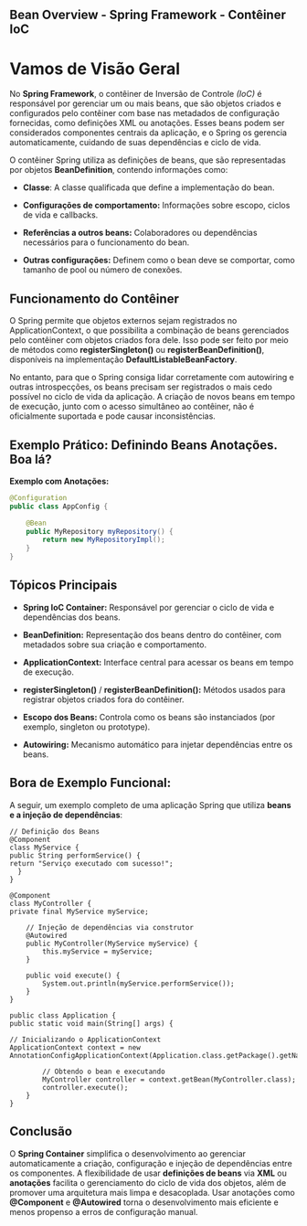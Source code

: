 ## Bean Overview - Spring Framework - Contêiner IoC

# Vamos de Visão Geral
No **Spring Framework**, o contêiner de Inversão de Controle *(IoC)* é responsável por gerenciar um ou mais beans,
que são objetos criados e configurados pelo contêiner com base nas metadados de configuração fornecidas, 
como definições XML ou anotações. Esses beans podem ser considerados componentes centrais da aplicação, 
e o Spring os gerencia automaticamente, cuidando de suas dependências e ciclo de vida.

O contêiner Spring utiliza as definições de beans, que são representadas por objetos **BeanDefinition**, 
contendo informações como:

- **Classe**: A classe qualificada que define a implementação do bean.

- **Configurações de comportamento:** Informações sobre escopo, ciclos de vida e callbacks.

- **Referências a outros beans:** Colaboradores ou dependências necessários para o funcionamento do bean.

- **Outras configurações:** Definem como o bean deve se comportar, como tamanho de pool ou número de conexões.

## Funcionamento do Contêiner
O Spring permite que objetos externos sejam registrados no ApplicationContext,
o que possibilita a combinação de beans gerenciados pelo contêiner com objetos criados fora dele. 
Isso pode ser feito por meio de métodos como **registerSingleton()** ou **registerBeanDefinition()**, 
disponíveis na implementação **DefaultListableBeanFactory**.

No entanto, para que o Spring consiga lidar corretamente com autowiring e outras introspecções, 
os beans precisam ser registrados o mais cedo possível no ciclo de vida da aplicação.
A criação de novos beans em tempo de execução, junto com o acesso simultâneo ao contêiner, 
não é oficialmente suportada e pode causar inconsistências.

## Exemplo Prático: Definindo Beans Anotações. Boa lá?

**Exemplo com Anotações:**

```Java
@Configuration
public class AppConfig {

    @Bean
    public MyRepository myRepository() {
        return new MyRepositoryImpl();
    }
}
```
## Tópicos Principais ##
- **Spring IoC Container:** Responsável por gerenciar o ciclo de vida e dependências dos beans.

- **BeanDefinition:** Representação dos beans dentro do contêiner, com metadados sobre sua criação e comportamento.

- **ApplicationContext:** Interface central para acessar os beans em tempo de execução.

- **registerSingleton()** / **registerBeanDefinition():** Métodos usados para registrar objetos criados fora do contêiner.

- **Escopo dos Beans:** Controla como os beans são instanciados (por exemplo, singleton ou prototype).

- **Autowiring:** Mecanismo automático para injetar dependências entre os beans.


## Bora de Exemplo Funcional:
A seguir, um exemplo completo de uma aplicação Spring que utiliza **beans e a injeção de dependências**:

````
// Definição dos Beans
@Component
class MyService {
public String performService() {
return "Serviço executado com sucesso!";
  }
}
````
````
@Component
class MyController {
private final MyService myService;

    // Injeção de dependências via construtor
    @Autowired
    public MyController(MyService myService) {
        this.myService = myService;
    }

    public void execute() {
        System.out.println(myService.performService());
    }
}
````
````
public class Application {
public static void main(String[] args) {

// Inicializando o ApplicationContext
ApplicationContext context = new 
AnnotationConfigApplicationContext(Application.class.getPackage().getName());

        // Obtendo o bean e executando
        MyController controller = context.getBean(MyController.class);
        controller.execute();
    }
}
````

## Conclusão
O **Spring Container** simplifica o desenvolvimento ao gerenciar automaticamente a criação, configuração e injeção de dependências entre os componentes. 
A flexibilidade de usar **definições de beans** via **XML** ou **anotações** facilita o gerenciamento do ciclo de vida dos objetos, além de promover uma arquitetura mais limpa e desacoplada.
Usar anotações como **@Component** e **@Autowired** torna o desenvolvimento mais eficiente e menos propenso a erros de configuração manual.
